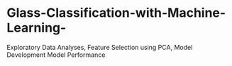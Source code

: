 # Glass-Classification-with-Machine-Learning-
Exploratory Data Analyses,
Feature Selection using PCA,
Model Development
Model Performance
